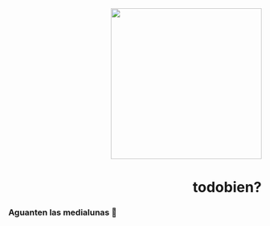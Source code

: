 <div class="header" align="right">
  <img
    src="https://giphy.com/gifs/neko-arc-ECBnQ9fVYTSRb3DZg2"
    width="300">
<h1>todobien?</h1>
</div>



### Aguanten las medialunas 🥐

<!--
**EzDeM/EzDeM** is a ✨ _special_ ✨ repository because its `README.md` (this file) appears on your GitHub profile.

